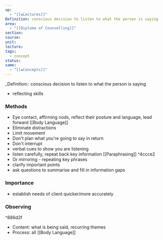 ```yaml
---
up:
  - "[[❀Lectures]]"
Definition: conscious decision to listen to what the person is saying
area:
  - "[[Diploma of Counselling]]"
section: 
course: 
unit: 
lecture: 
tags:
  - concept
status: 
same:
  - "[[❀Concepts]]"
---
```



\_Definition:: conscious decision to listen to what the person is saying
- reflecting skills
### Methods
- Eye contact, affirming nods, reflect their posture and language, lead forward [[Body Language]]
- Eliminate distractions
- Limit movement
- Don't plan what you're going to say in return
- Don't interrupt
- verbal cues to show you are listening
- listen carefully, repeat back key information [[Paraphrasing]] ^4ccce2
- Or mirroring - repeating key phrases
- clarify important points
- ask questions to summarise and fill in information gaps

### Importance
- establish needs of client quicker/more accurately

### Observing

^886d2f
- Content: what is being said, recurring themes
- Process: all [[Body Language]]
